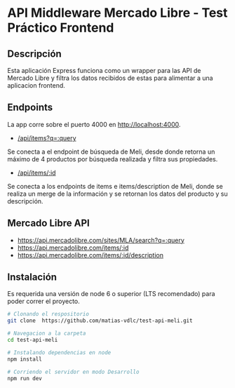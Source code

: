 # API Middleware Mercado Libre - Test Práctico Frontend

## Descripción
Esta aplicación Express funciona como un wrapper para las API de Mercado Libre y filtra los datos recibidos de estas para alimentar a una aplicacion frontend.

## Endpoints
La app corre sobre el puerto 4000 en [http://localhost:4000](http://localhost:4000).

- [/api/items?q=:query](http://localhost:4000/api/items?q=:query)

Se conecta a el endpoint de búsqueda de Meli, desde donde retorna un máximo de 4 productos por búsqueda realizada y filtra sus propiedades.

- [/api/items/:id](http://localhost:4000/api/items/:id)

Se conecta a los endpoints de items e items/description de Meli, donde se realiza un merge de la información y se retornan los datos del producto y su descripción.

## Mercado Libre API
- https://api.mercadolibre.com/sites/MLA/search?q=:query
- https://api.mercadolibre.com/items/:id
- https://api.mercadolibre.com/items/:id​/description

## Instalación
Es requerida una versión de node 6 o superior (LTS recomendado) para poder correr el proyecto.

```bash
# Clonando el respositorio
git clone  https://github.com/matias-vdlc/test-api-meli.git

# Navegacion a la carpeta
cd test-api-meli

# Instalando dependencias en node
npm install

# Corriendo el servidor en modo Desarrollo
npm run dev
```